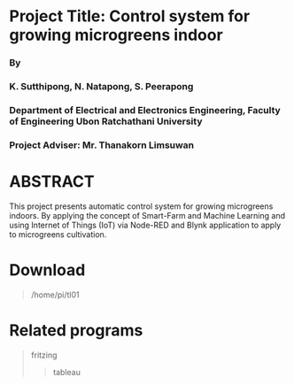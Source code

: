 # Project Title: Control system for growing microgreens indoor
### By 
### K. Sutthipong, N. Natapong, S. Peerapong   	
### Department of Electrical and Electronics Engineering, Faculty of Engineering Ubon Ratchathani University
### Project Adviser: Mr. Thanakorn Limsuwan



# ABSTRACT
This project presents automatic control system for growing microgreens indoors. By applying the concept of Smart-Farm and Machine Learning and using Internet of Things (IoT) via Node-RED and Blynk application to apply to microgreens cultivation. 

# Download
>/home/pi/tl01

# Related programs
> fritzing
>> tableau
